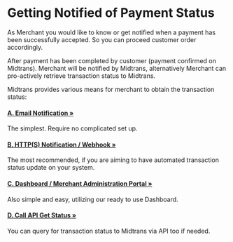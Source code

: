 # Getting Notified of Payment Status

As Merchant you would like to know or get notified when a payment has been successfully accepted. So you can proceed customer order accordingly.

After payment has been completed by customer (payment confirmed on Midtrans). Merchant will be notified by Midtrans, alternatively Merchant can pro-actively retrieve transaction status to Midtrans.

Midtrans provides various means for merchant to obtain the transaction status:

<div class="my-card">

#### [A. Email Notification &#187;](/en/after-payment/email-notification.md)
The simplest. Require no complicated set up.
</div>

<div class="my-card">

#### [B. HTTP(S) Notification / Webhook &#187;](/en/after-payment/http-notification.md)
The most recommended, if you are aiming to have automated transaction status update on your system.
</div>

<div class="my-card">

#### [C. Dashboard / Merchant Administration Portal &#187;](/en/after-payment/dashboard-usage.md)
Also simple and easy, utilizing our ready to use Dashboard.
</div>

<div class="my-card">

#### [D. Call API Get Status &#187;](/en/after-payment/get-status.md)
You can query for transaction status to Midtrans via API too if needed.
</div>
